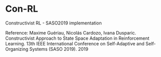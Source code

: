 # Con-RL
Constructivist RL - SASO2019 implementation

Reference: Maxime Guériau, Nicolás Cardozo, Ivana Dusparic. Constructivist Approach to State Space Adaptation in Reinforcement Learning. 13th IEEE International Conference on Self-Adaptive and Self-Organizing Systems (SASO 2019). 2019
